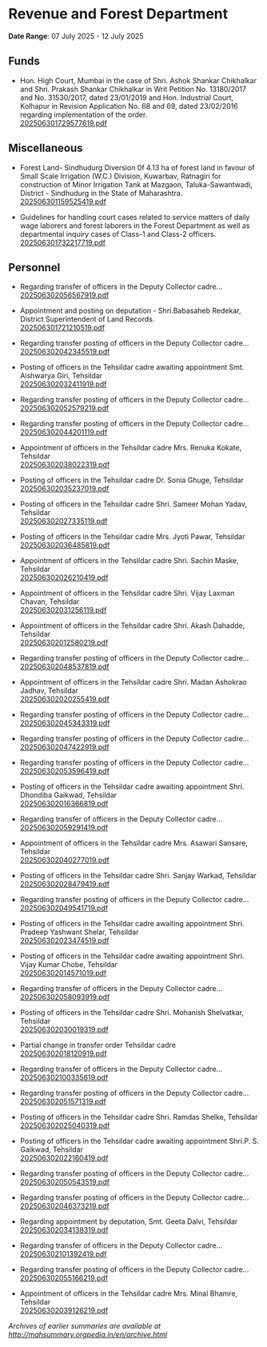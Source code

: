 # Revenue and Forest Department

**Date Range**: 07 July 2025 - 12 July 2025


## Funds
- Hon. High Court, Mumbai in the case of Shri. Ashok Shankar Chikhalkar and Shri. Prakash Shankar Chikhalkar in Writ Petition No. 13180/2017 and No. 31530/2017, dated 23/01/2019 and Hon. Industrial Court, Kolhapur in Revision Application No. 68 and 69, dated 23/02/2016 regarding implementation of the order.\
  [202506301729577619.pdf](https://gr.maharashtra.gov.in/Site/Upload/Government%20Resolutions/English/202506301729577619.pdf)

## Miscellaneous
- Forest Land- Sindhudurg Diversion 0f 4.13 ha of forest land in favour of Small Scale Irrigation (W.C.) Division, Kuwarbav, Ratnagiri for construction of Minor Irrigation Tank at Mazgaon, Taluka-Sawantwadi, District - Sindhudurg in the State of Maharashtra.\
  [202506301159525419.pdf](https://gr.maharashtra.gov.in/Site/Upload/Government%20Resolutions/English/202506301159525419.pdf)

- Guidelines for handling court cases related to service matters of daily wage laborers and forest laborers in the Forest Department as well as departmental inquiry cases of Class-1 and Class-2 officers.\
  [202506301732217719.pdf](https://gr.maharashtra.gov.in/Site/Upload/Government%20Resolutions/English/202506301732217719.pdf)

## Personnel
- Regarding transfer of officers in the Deputy Collector cadre...\
  [202506302056567919.pdf](https://gr.maharashtra.gov.in/Site/Upload/Government%20Resolutions/English/202506302056567919.pdf)

- Appointment and posting on deputation - Shri.Babasaheb Redekar, District Superintendent of Land Records.\
  [202506301721210519.pdf](https://gr.maharashtra.gov.in/Site/Upload/Government%20Resolutions/English/202506301721210519.pdf)

- Regarding transfer posting of officers in the Deputy Collector cadre...\
  [202506302042345519.pdf](https://gr.maharashtra.gov.in/Site/Upload/Government%20Resolutions/English/202506302042345519.pdf)

- Posting of officers in the Tehsildar cadre awaiting appointment Smt. Aishwarya Giri, Tehsildar\
  [202506302032411919.pdf](https://gr.maharashtra.gov.in/Site/Upload/Government%20Resolutions/English/202506302032411919.pdf)

- Regarding transfer posting of officers in the Deputy Collector cadre...\
  [202506302052579219.pdf](https://gr.maharashtra.gov.in/Site/Upload/Government%20Resolutions/English/202506302052579219.pdf)

- Regarding transfer posting of officers in the Deputy Collector cadre...\
  [202506302044201119.pdf](https://gr.maharashtra.gov.in/Site/Upload/Government%20Resolutions/English/202506302044201119.pdf)

- Appointment of officers in the Tehsildar cadre Mrs. Renuka Kokate, Tehsildar\
  [202506302038022319.pdf](https://gr.maharashtra.gov.in/Site/Upload/Government%20Resolutions/English/202506302038022319.pdf)

- Posting of officers in the Tehsildar cadre Dr. Sonia Ghuge, Tehsildar\
  [202506302035237019.pdf](https://gr.maharashtra.gov.in/Site/Upload/Government%20Resolutions/English/202506302035237019.pdf)

- Posting of officers in the Tehsildar cadre Shri. Sameer Mohan Yadav, Tehsildar\
  [202506302027335119.pdf](https://gr.maharashtra.gov.in/Site/Upload/Government%20Resolutions/English/202506302027335119.pdf)

- Posting of officers in the Tehsildar cadre Mrs. Jyoti Pawar, Tehsildar\
  [202506302036485819.pdf](https://gr.maharashtra.gov.in/Site/Upload/Government%20Resolutions/English/202506302036485819.pdf)

- Appointment of officers in the Tehsildar cadre Shri. Sachin Maske, Tehsildar\
  [202506302026210419.pdf](https://gr.maharashtra.gov.in/Site/Upload/Government%20Resolutions/English/202506302026210419.pdf)

- Appointment of officers in the Tehsildar cadre Shri. Vijay Laxman Chavan, Tehsildar\
  [202506302031256119.pdf](https://gr.maharashtra.gov.in/Site/Upload/Government%20Resolutions/English/202506302031256119.pdf)

- Appointment of officers in the Tehsildar cadre Shri. Akash Dahadde, Tehsildar\
  [202506302012580219.pdf](https://gr.maharashtra.gov.in/Site/Upload/Government%20Resolutions/English/202506302012580219.pdf)

- Regarding transfer posting of officers in the Deputy Collector cadre...\
  [202506302048537819.pdf](https://gr.maharashtra.gov.in/Site/Upload/Government%20Resolutions/English/202506302048537819.pdf)

- Appointment of officers in the Tehsildar cadre Shri. Madan Ashokrao Jadhav, Tehsildar\
  [202506302020255419.pdf](https://gr.maharashtra.gov.in/Site/Upload/Government%20Resolutions/English/202506302020255419.pdf)

- Regarding transfer posting of officers in the Deputy Collector cadre...\
  [202506302045343319.pdf](https://gr.maharashtra.gov.in/Site/Upload/Government%20Resolutions/English/202506302045343319.pdf)

- Regarding transfer posting of officers in the Deputy Collector cadre...\
  [202506302047422919.pdf](https://gr.maharashtra.gov.in/Site/Upload/Government%20Resolutions/English/202506302047422919.pdf)

- Regarding transfer posting of officers in the Deputy Collector cadre...\
  [202506302053596419.pdf](https://gr.maharashtra.gov.in/Site/Upload/Government%20Resolutions/English/202506302053596419.pdf)

- Posting of officers in the Tehsildar cadre awaiting appointment Shri. Dhondiba Gaikwad, Tehsildar\
  [202506302016366819.pdf](https://gr.maharashtra.gov.in/Site/Upload/Government%20Resolutions/English/202506302016366819.pdf)

- Regarding transfer of officers in the Deputy Collector cadre...\
  [202506302059291419.pdf](https://gr.maharashtra.gov.in/Site/Upload/Government%20Resolutions/English/202506302059291419.pdf)

- Appointment of officers in the Tehsildar cadre Mrs. Asawari Sansare, Tehsildar\
  [202506302040277019.pdf](https://gr.maharashtra.gov.in/Site/Upload/Government%20Resolutions/English/202506302040277019.pdf)

- Posting of officers in the Tehsildar cadre Shri. Sanjay Warkad, Tehsildar\
  [202506302028479419.pdf](https://gr.maharashtra.gov.in/Site/Upload/Government%20Resolutions/English/202506302028479419.pdf)

- Regarding transfer posting of officers in the Deputy Collector cadre...\
  [202506302049541719.pdf](https://gr.maharashtra.gov.in/Site/Upload/Government%20Resolutions/English/202506302049541719.pdf)

- Posting of officers in the Tehsildar cadre awaiting appointment Shri. Pradeep Yashwant Shelar, Tehsildar\
  [202506302023474519.pdf](https://gr.maharashtra.gov.in/Site/Upload/Government%20Resolutions/English/202506302023474519.pdf)

- Posting of officers in the Tehsildar cadre awaiting appointment Shri. Vijay Kumar Chobe, Tehsildar\
  [202506302014571019.pdf](https://gr.maharashtra.gov.in/Site/Upload/Government%20Resolutions/English/202506302014571019.pdf)

- Regarding transfer of officers in the Deputy Collector cadre...\
  [202506302058093919.pdf](https://gr.maharashtra.gov.in/Site/Upload/Government%20Resolutions/English/202506302058093919.pdf)

- Posting of officers in the Tehsildar cadre Shri. Mohanish Shelvatkar, Tehsildar\
  [202506302030019319.pdf](https://gr.maharashtra.gov.in/Site/Upload/Government%20Resolutions/English/202506302030019319.pdf)

- Partial change in transfer order Tehsildar cadre\
  [202506302018120919.pdf](https://gr.maharashtra.gov.in/Site/Upload/Government%20Resolutions/English/202506302018120919.pdf)

- Regarding transfer of officers in the Deputy Collector cadre...\
  [202506302100335619.pdf](https://gr.maharashtra.gov.in/Site/Upload/Government%20Resolutions/English/202506302100335619.pdf)

- Regarding transfer posting of officers in the Deputy Collector cadre...\
  [202506302051571319.pdf](https://gr.maharashtra.gov.in/Site/Upload/Government%20Resolutions/English/202506302051571319.pdf)

- Posting of officers in the Tehsildar cadre Shri. Ramdas Shelke, Tehsildar\
  [202506302025040319.pdf](https://gr.maharashtra.gov.in/Site/Upload/Government%20Resolutions/English/202506302025040319.pdf)

- Posting of officers in the Tehsildar cadre awaiting appointment Shri.P. S. Gaikwad, Tehsildar\
  [202506302022160419.pdf](https://gr.maharashtra.gov.in/Site/Upload/Government%20Resolutions/English/202506302022160419.pdf)

- Regarding transfer posting of officers in the Deputy Collector cadre...\
  [202506302050543519.pdf](https://gr.maharashtra.gov.in/Site/Upload/Government%20Resolutions/English/202506302050543519.pdf)

- Regarding transfer posting of officers in the Deputy Collector cadre...\
  [202506302046373219.pdf](https://gr.maharashtra.gov.in/Site/Upload/Government%20Resolutions/English/202506302046373219.pdf)

- Regarding appointment by deputation, Smt. Geeta Dalvi, Tehsildar\
  [202506302034138319.pdf](https://gr.maharashtra.gov.in/Site/Upload/Government%20Resolutions/English/202506302034138319.pdf)

- Regarding transfer of officers in the Deputy Collector cadre...\
  [202506302101392419.pdf](https://gr.maharashtra.gov.in/Site/Upload/Government%20Resolutions/English/202506302101392419.pdf)

- Regarding transfer posting of officers in the Deputy Collector cadre...\
  [202506302055166219.pdf](https://gr.maharashtra.gov.in/Site/Upload/Government%20Resolutions/English/202506302055166219.pdf)

- Appointment of officers in the Tehsildar cadre Mrs. Minal Bhamre, Tehsildar\
  [202506302039126219.pdf](https://gr.maharashtra.gov.in/Site/Upload/Government%20Resolutions/English/202506302039126219.pdf)


*Archives of earlier summaries are available at http://mahsummary.orgpedia.in/en/archive.html*